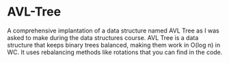 # AVL-Tree
A comprehensive implantation of a data structure named AVL Tree as I was asked to make during the data structures course.
AVL Tree is a data structure that keeps binary trees balanced, making them work in O(log n) in WC. It uses rebalancing methods like rotations that you can find in the code.
